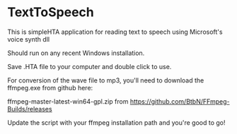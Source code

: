 # TextToSpeech
This is simpleHTA application for reading text to speech using Microsoft's voice synth dll

Should run on any recent Windows installation.

Save .HTA file to your computer and double click to use. 

For conversion of the wave file to mp3, you'll need to download the ffmpeg.exe from github here:

ffmpeg-master-latest-win64-gpl.zip
from
https://github.com/BtbN/FFmpeg-Builds/releases



Update the script with your ffmpeg installation path and you're good to go!
